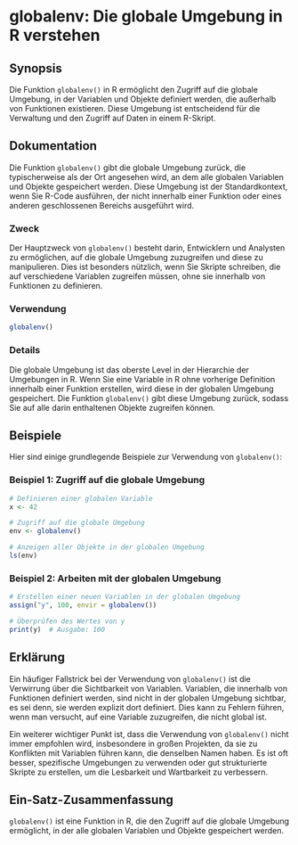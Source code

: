 <!--
Meta Description: # globalenv: Die globale Umgebung in R verstehen ## Synopsis Die Funktion `globalenv()` in R ermöglicht den Zugriff auf die globale Umgebung, in der V...
Meta Keywords: die, umgebung, der, globalenv, auf
-->

# globalenv: Die globale Umgebung in R verstehen

## Synopsis
Die Funktion `globalenv()` in R ermöglicht den Zugriff auf die globale Umgebung, in der Variablen und Objekte definiert werden, die außerhalb von Funktionen existieren. Diese Umgebung ist entscheidend für die Verwaltung und den Zugriff auf Daten in einem R-Skript.

## Dokumentation
Die Funktion `globalenv()` gibt die globale Umgebung zurück, die typischerweise als der Ort angesehen wird, an dem alle globalen Variablen und Objekte gespeichert werden. Diese Umgebung ist der Standardkontext, wenn Sie R-Code ausführen, der nicht innerhalb einer Funktion oder eines anderen geschlossenen Bereichs ausgeführt wird.

### Zweck
Der Hauptzweck von `globalenv()` besteht darin, Entwicklern und Analysten zu ermöglichen, auf die globale Umgebung zuzugreifen und diese zu manipulieren. Dies ist besonders nützlich, wenn Sie Skripte schreiben, die auf verschiedene Variablen zugreifen müssen, ohne sie innerhalb von Funktionen zu definieren.

### Verwendung
```R
globalenv()
```

### Details
Die globale Umgebung ist das oberste Level in der Hierarchie der Umgebungen in R. Wenn Sie eine Variable in R ohne vorherige Definition innerhalb einer Funktion erstellen, wird diese in der globalen Umgebung gespeichert. Die Funktion `globalenv()` gibt diese Umgebung zurück, sodass Sie auf alle darin enthaltenen Objekte zugreifen können.

## Beispiele
Hier sind einige grundlegende Beispiele zur Verwendung von `globalenv()`:

### Beispiel 1: Zugriff auf die globale Umgebung
```R
# Definieren einer globalen Variable
x <- 42

# Zugriff auf die globale Umgebung
env <- globalenv()

# Anzeigen aller Objekte in der globalen Umgebung
ls(env)
```

### Beispiel 2: Arbeiten mit der globalen Umgebung
```R
# Erstellen einer neuen Variablen in der globalen Umgebung
assign("y", 100, envir = globalenv())

# Überprüfen des Wertes von y
print(y)  # Ausgabe: 100
```

## Erklärung
Ein häufiger Fallstrick bei der Verwendung von `globalenv()` ist die Verwirrung über die Sichtbarkeit von Variablen. Variablen, die innerhalb von Funktionen definiert werden, sind nicht in der globalen Umgebung sichtbar, es sei denn, sie werden explizit dort definiert. Dies kann zu Fehlern führen, wenn man versucht, auf eine Variable zuzugreifen, die nicht global ist.

Ein weiterer wichtiger Punkt ist, dass die Verwendung von `globalenv()` nicht immer empfohlen wird, insbesondere in großen Projekten, da sie zu Konflikten mit Variablen führen kann, die denselben Namen haben. Es ist oft besser, spezifische Umgebungen zu verwenden oder gut strukturierte Skripte zu erstellen, um die Lesbarkeit und Wartbarkeit zu verbessern.

## Ein-Satz-Zusammenfassung
`globalenv()` ist eine Funktion in R, die den Zugriff auf die globale Umgebung ermöglicht, in der alle globalen Variablen und Objekte gespeichert werden.